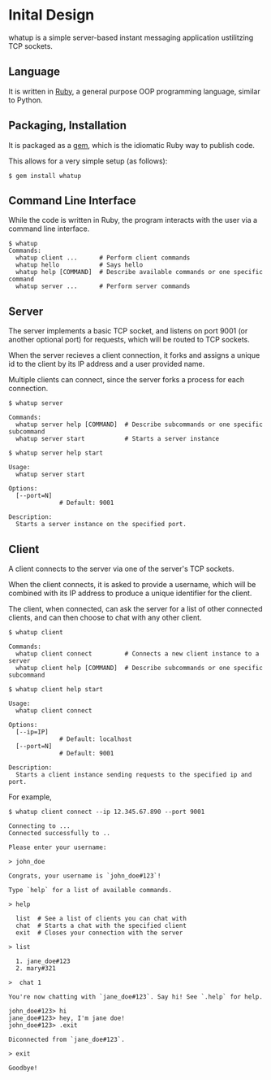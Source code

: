 # Inital Design

whatup is a simple server-based instant messaging application ustilitzing TCP sockets.

## Language

It is written in [Ruby](https://www.ruby-lang.org/en/), a general purpose OOP
programming language, similar to Python.

## Packaging, Installation

It is packaged as a [gem](https://guides.rubygems.org/), which is the idiomatic Ruby way to publish code.

This allows for a very simple setup (as follows):

```
$ gem install whatup
```

## Command Line Interface

While the code is written in Ruby, the program interacts with the user via a
command line interface.

```
$ whatup
Commands:
  whatup client ...      # Perform client commands
  whatup hello           # Says hello
  whatup help [COMMAND]  # Describe available commands or one specific command
  whatup server ...      # Perform server commands
```

## Server

The server implements a basic TCP socket, and listens on port 9001 (or another
optional port) for requests, which will be routed to TCP sockets.

When the server recieves a client connection, it forks and assigns a unique id
to the client by its IP address and a user provided name.

Multiple clients can connect, since the server forks a process for each connection.

```
$ whatup server

Commands:
  whatup server help [COMMAND]  # Describe subcommands or one specific subcommand
  whatup server start           # Starts a server instance

$ whatup server help start

Usage:
  whatup server start

Options:
  [--port=N]
              # Default: 9001

Description:
  Starts a server instance on the specified port.
```

## Client

A client connects to the server via one of the server's TCP sockets.

When the client connects, it is asked to provide a username, which will be
combined with its IP address to produce a unique identifier for the client.

The client, when connected, can ask the server for a list of other connected
clients, and can then choose to chat with any other client.

```
$ whatup client

Commands:
  whatup client connect         # Connects a new client instance to a server
  whatup client help [COMMAND]  # Describe subcommands or one specific subcommand

$ whatup client help start

Usage:
  whatup client connect

Options:
  [--ip=IP]
              # Default: localhost
  [--port=N]
              # Default: 9001

Description:
  Starts a client instance sending requests to the specified ip and port.
```

For example,

```
$ whatup client connect --ip 12.345.67.890 --port 9001

Connecting to ...
Connected successfully to ..

Please enter your username:

> john_doe

Congrats, your username is `john_doe#123`!

Type `help` for a list of available commands.

> help

  list  # See a list of clients you can chat with
  chat  # Starts a chat with the specified client
  exit  # Closes your connection with the server

> list

  1. jane_doe#123
  2. mary#321

>  chat 1

You're now chatting with `jane_doe#123`. Say hi! See `.help` for help.

john_doe#123> hi
jane_doe#123> hey, I'm jane doe!
john_doe#123> .exit

Diconnected from `jane_doe#123`.

> exit

Goodbye!
```


